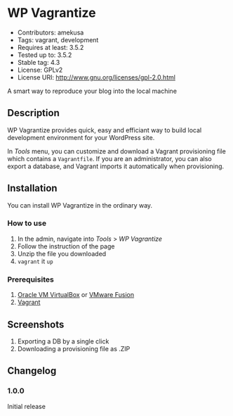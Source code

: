 # WP Vagrantize #
+ Contributors: amekusa
+ Tags: vagrant, development
+ Requires at least: 3.5.2
+ Tested up to: 3.5.2
+ Stable tag: 4.3
+ License: GPLv2
+ License URI: http://www.gnu.org/licenses/gpl-2.0.html

A smart way to reproduce your blog into the local machine

## Description ##

WP Vagrantize provides quick, easy and efficiant way to build local development environment for your WordPress site.

In *Tools* menu, you can customize and download a Vagrant provisioning file which contains a `Vagrantfile`.
If you are an administrator, you can also export a database, and Vagrant imports it automatically when provisioning.

## Installation ##

You can install WP Vagrantize in the ordinary way.

### How to use ###
1. In the admin, navigate into *Tools* > *WP Vagrantize*
2. Follow the instruction of the page
3. Unzip the file you downloaded
4. `vagrant` it `up`

### Prerequisites ###
1. [Oracle VM VirtualBox](https://www.virtualbox.org/) or [VMware Fusion](http://www.vmware.com/products/fusion)
2. [Vagrant](https://www.vagrantup.com/)

## Screenshots ##

1. Exporting a DB by a single click
2. Downloading a provisioning file as .ZIP

## Changelog ##

### 1.0.0 ###
Initial release
